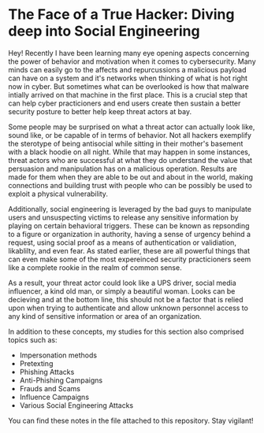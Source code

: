 # The Face of a True Hacker: Diving deep into Social Engineering

Hey! Recently I have been learning many eye opening aspects concerning the power of behavior and motivation when it comes to cybersecurity. Many minds can easily go to the affects and repurcussions a malicious payload can have on a system and it's networks when thinking of what is hot right now in cyber. But sometimes what can be overlooked is how that malware intially arrived on that machine in the first place. This is a crucial step that can help cyber practicioners and end users create then sustain a better security posture to better help keep threat actors at bay. 

Some people may be surprised on what a threat actor can actually look like, sound like, or be capable of in terms of behavior. Not all hackers exemplify the sterotype of being antisocial while sitting in their mother's basement with a black hoodie on all night. While that may happen in some instances, threat actors who are successful at what they do understand the value that persuasion and manipulation has on a malicious operation. Results are made for them when they are able to be out and about in the world, making connections and building trust with people who can be possibly be used to exploit a physical vulnerability. 

Additionally, social engineering is leveraged by the bad guys to manipulate users and unsuspecting victims to release any sensitive information by playing on certain behavioral triggers. These can be known as repsonding to a figure or organization in authority, having a sense of urgency behind a request, using social proof as a means of authentication or validiation, likablilty, and even fear. As stated earlier, these are all powerful things that can even make some of the most expereinced security practicioners seem like a complete rookie in the realm of common sense. 

As a result, your threat actor could look like a UPS driver, social media influencer, a kind old man, or simply a beautiful woman. Looks can be decieving and at the bottom line, this should not be a factor that is relied upon when trying to authenticate and allow unknown personnel access to any kind of sensitive information or area of an organization. 

In addition to these concepts, my studies for this section also comprised topics such as: 

- Impersonation methods
- Pretexting
- Phishing Attacks
- Anti-Phishing Campaigns
- Frauds and Scams
- Influence Campaigns
- Various Social Engineering Attacks

You can find these notes in the file attached to this repository. Stay vigilant!
